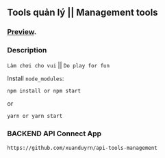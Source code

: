 
## Tools quản lý || Management tools

### [Preview](https://code-player-tools-managers.netlify.com/).

### Description

`Làm chơi cho vui` || `Do play for fun`

Install `node_modules`:

```bash
npm install or npm start
```

or

```bash
yarn or yarn start
```

### BACKEND API Connect App

```bash
https://github.com/xuanduyrn/api-tools-management
```
